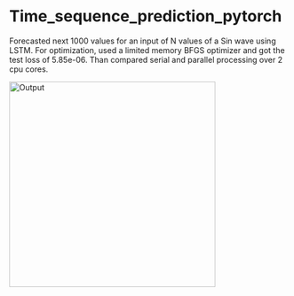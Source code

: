 # Time_sequence_prediction_pytorch
Forecasted next 1000 values for an input of N values of a Sin wave using LSTM. For optimization, used a limited memory BFGS optimizer and got the test loss of 5.85e-06. Than compared serial and parallel processing over 2 cpu cores.


<img width="371" alt="Output" src="https://github.com/harsh2198/Time_sequence_prediction_pytorch/assets/49284471/f112f0cb-21e9-46c8-9c79-6ca7c77716e6">

